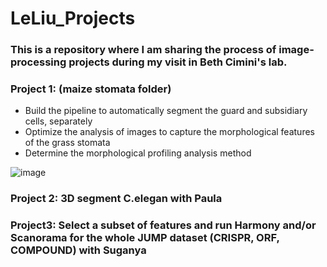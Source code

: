 # LeLiu_Projects

### This is a repository where I am sharing the process of image-processing projects during my visit in Beth Cimini's lab.

### Project 1: (maize stomata folder)
- Build the pipeline to automatically segment the guard and subsidiary cells, separately
- Optimize the analysis of images to capture the morphological features of the grass stomata
- Determine the morphological profiling analysis method

![image](https://github.com/broadinstitute/LeLiu_Projects/assets/73537116/85ad61fc-aef8-4d65-9e54-a42498c34bf9)



### Project 2: 3D segment C.elegan with Paula

### Project3: Select a subset of features and run Harmony and/or Scanorama for the whole JUMP dataset (CRISPR, ORF, COMPOUND) with Suganya
